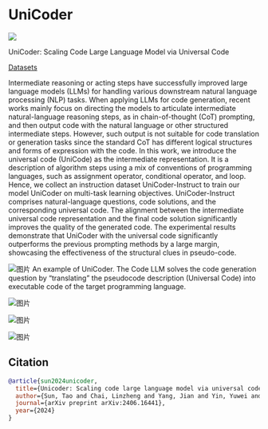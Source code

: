 # UniCoder

[![](https://img.shields.io/badge/arXiv-2406.16441-b31b1b.svg?style=for-the-badge)](https://arxiv.org/abs/2406.16441)

UniCoder: Scaling Code Large Language Model via Universal Code

[Datasets](https://huggingface.co/datasets/ASC8384/UniCoder)

Intermediate reasoning or acting steps have successfully improved large language models (LLMs) for handling various downstream natural language processing (NLP) tasks. When applying LLMs for code generation, recent works mainly focus on directing the models to articulate intermediate natural-language reasoning steps, as in chain-of-thought (CoT) prompting, and then output code with the natural language or other structured intermediate steps. However, such output is not suitable for code translation or generation tasks since the standard CoT has different logical structures and forms of expression with the code. In this work, we introduce the universal code (UniCode) as the intermediate representation. It is a description of algorithm steps using a mix of conventions of programming languages, such as assignment operator, conditional operator, and loop. Hence, we collect an instruction dataset UniCoder-Instruct to train our model UniCoder on multi-task learning objectives. UniCoder-Instruct comprises natural-language questions, code solutions, and the corresponding universal code. The alignment between the intermediate universal code representation and the final code solution significantly improves the quality of the generated code. The experimental results demonstrate that UniCoder with the universal code significantly outperforms the previous prompting methods by a large margin, showcasing the effectiveness of the structural clues in pseudo-code. 

![图片](https://github.com/user-attachments/assets/1852f14b-2177-4a63-8b14-a97d2655c26a)
An example of UniCoder. The Code LLM solves the code generation question by “translating” the pseudocode description (Universal Code) into executable code of the target programming language.

![图片](https://github.com/user-attachments/assets/3620c902-1803-4fe2-932b-17d051cae496)

![图片](https://github.com/user-attachments/assets/5805cb9b-793e-44f5-81f6-5cfda606b348)

![图片](https://github.com/user-attachments/assets/166fefe3-8303-4e37-b2e0-ef83e7c62d08)


## Citation

```bibtex
@article{sun2024unicoder,
  title={Unicoder: Scaling code large language model via universal code},
  author={Sun, Tao and Chai, Linzheng and Yang, Jian and Yin, Yuwei and Guo, Hongcheng and Liu, Jiaheng and Wang, Bing and Yang, Liqun and Li, Zhoujun},
  journal={arXiv preprint arXiv:2406.16441},
  year={2024}
}
```
